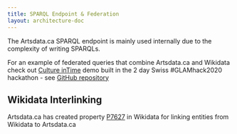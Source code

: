 ```yaml
---
title: SPARQL Endpoint & Federation
layout: architecture-doc
---
```


The Artsdata.ca SPARQL endpoint is mainly used internally due to the complexity of writing SPARQLs. 

For an example of federated queries that combine Artsdata.ca and Wikidata check out [Culture inTime](https://culture-intime.herokuapp.com) demo built in the 2 day Swiss #GLAMhack2020 hackathon - see [GitHub repository](https://github.com/saumier/GLAMhack2020-Culture-inTime)

## Wikidata Interlinking

Artsdata.ca has created property [P7627](https://www.wikidata.org/wiki/Property:P7627) in Wikidata for linking entities from Wikidata to Artsdata.ca
